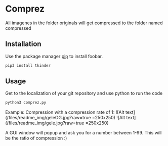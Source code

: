 # Comprez

All imagenes in the folder originals will get compressed to the folder named compressed

## Installation

Use the package manager [pip](https://pip.pypa.io/en/stable/) to install foobar.

```bash
pip3 install tkinder 
```

## Usage
Get to the localization of your git repository and use python to run the code
```python
python3 comprez.py
```

Example:
Compression with a compression rate of 1:
![Alt text](/files/readme_img/geleOG.jpg?raw=true =250x250)
![Alt text](/files/readme_img/gele.jpg?raw=true =250x250)

A GUI window will popup and ask you for a number between 1-99. This will be the ratio of compression :)

